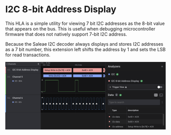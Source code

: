 # I2C 8-bit Address Display

This HLA is a simple utility for viewing 7 bit I2C addresses as the 8-bit value that appears on the bus. This is useful when debugging microcontroller firmware that does not natively support 7-bit I2C address.

Because the Saleae I2C decoder always displays and stores I2C addresses as a 7 bit number, this extension left shifts the address by 1 and sets the LSB for read transactions.

![screenshot](./screenshot.png)

